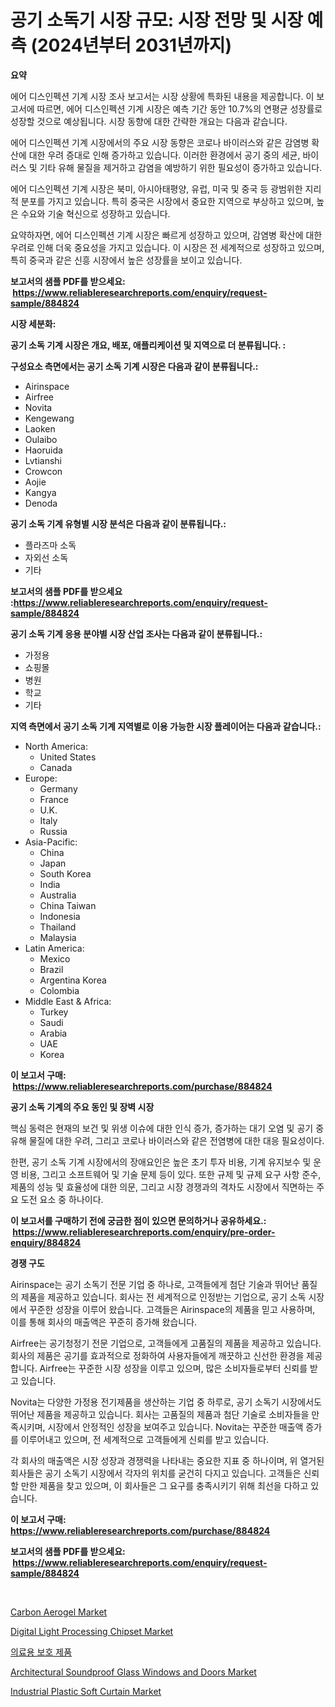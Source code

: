 <p><h1>공기 소독기 시장 규모: 시장 전망 및 시장 예측 (2024년부터 2031년까지)</h1></p><p><strong>요약</strong></p>
<p><p>에어 디스인펙션 기계 시장 조사 보고서는 시장 상황에 특화된 내용을 제공합니다. 이 보고서에 따르면, 에어 디스인펙션 기계 시장은 예측 기간 동안 10.7%의 연평균 성장률로 성장할 것으로 예상됩니다. 시장 동향에 대한 간략한 개요는 다음과 같습니다.</p><p>에어 디스인펙션 기계 시장에서의 주요 시장 동향은 코로나 바이러스와 같은 감염병 확산에 대한 우려 증대로 인해 증가하고 있습니다. 이러한 환경에서 공기 중의 세균, 바이러스 및 기타 유해 물질을 제거하고 감염을 예방하기 위한 필요성이 증가하고 있습니다.</p><p>에어 디스인펙션 기계 시장은 북미, 아시아태평양, 유럽, 미국 및 중국 등 광범위한 지리적 분포를 가지고 있습니다. 특히 중국은 시장에서 중요한 지역으로 부상하고 있으며, 높은 수요와 기술 혁신으로 성장하고 있습니다.</p><p>요약하자면, 에어 디스인펙션 기계 시장은 빠르게 성장하고 있으며, 감염병 확산에 대한 우려로 인해 더욱 중요성을 가지고 있습니다. 이 시장은 전 세계적으로 성장하고 있으며, 특히 중국과 같은 신흥 시장에서 높은 성장률을 보이고 있습니다.</p></p>
<p><strong>보고서의 샘플 PDF를 받으세요: &nbsp;<a href="https://www.reliableresearchreports.com/enquiry/request-sample/884824">https://www.reliableresearchreports.com/enquiry/request-sample/884824</a></strong></p>
<p><strong>시장 세분화:</strong></p>
<p><strong> 공기 소독 기계 시장은 개요, 배포, 애플리케이션 및 지역으로 더 분류됩니다. :</strong></p>
<p><strong>구성요소 측면에서는 공기 소독 기계 시장은 다음과 같이 분류됩니다.:</strong></p>
<p><ul><li>Airinspace</li><li>Airfree</li><li>Novita</li><li>Kengewang</li><li>Laoken</li><li>Oulaibo</li><li>Haoruida</li><li>Lvtianshi</li><li>Crowcon</li><li>Aojie</li><li>Kangya</li><li>Denoda</li></ul></p>
<p><strong> 공기 소독 기계 유형별 시장 분석은 다음과 같이 분류됩니다.:</strong></p>
<p><ul><li>플라즈마 소독</li><li>자외선 소독</li><li>기타</li></ul></p>
<p><strong>보고서의 샘플 PDF를 받으세요 :<a href="https://www.reliableresearchreports.com/enquiry/request-sample/884824">https://www.reliableresearchreports.com/enquiry/request-sample/884824</a></strong></p>
<p><strong> 공기 소독 기계 응용 분야별 시장 산업 조사는 다음과 같이 분류됩니다.:</strong></p>
<p><ul><li>가정용</li><li>쇼핑몰</li><li>병원</li><li>학교</li><li>기타</li></ul></p>
<p><strong>지역 측면에서 공기 소독 기계 지역별로 이용 가능한 시장 플레이어는 다음과 같습니다.:</strong></p>
<p><ul>
    <li>
        North America:
        <ul>
            <li>United States</li>
            <li>Canada</li>
        </ul>
    </li>
    <li>
        Europe:
        <ul>
            <li>Germany</li>
            <li>France</li>
            <li>U.K.</li>
            <li>Italy</li>
            <li>Russia</li>
        </ul>
    </li>
    <li>
        Asia-Pacific:
        <ul>
            <li>China</li>
            <li>Japan</li>
            <li>South Korea</li>
            <li>India</li>
            <li>Australia</li>
            <li>China Taiwan</li>
            <li>Indonesia</li>
            <li>Thailand</li>
            <li>Malaysia</li>
        </ul>
    </li>
    <li>
        Latin America:
        <ul>
            <li>Mexico</li>
            <li>Brazil</li>
            <li>Argentina Korea</li>
            <li>Colombia</li>
        </ul>
    </li>
    <li>
        Middle East & Africa:
        <ul>
            <li>Turkey</li>
            <li>Saudi</li>
            <li>Arabia</li>
            <li>UAE</li>
            <li>Korea</li>
        </ul>
    </li>
    </ul></p>
<p><strong>이 보고서 구매: &nbsp;<a href="https://www.reliableresearchreports.com/purchase/884824">https://www.reliableresearchreports.com/purchase/884824</a></strong></p>
<p><strong>공기 소독 기계의 주요 동인 및 장벽 시장</strong></p>
<p><p>핵심 동력은 현재의 보건 및 위생 이슈에 대한 인식 증가, 증가하는 대기 오염 및 공기 중 유해 물질에 대한 우려, 그리고 코로나 바이러스와 같은 전염병에 대한 대응 필요성이다. </p><p>한편, 공기 소독 기계 시장에서의 장애요인은 높은 초기 투자 비용, 기계 유지보수 및 운영 비용, 그리고 소프트웨어 및 기술 문제 등이 있다. 또한 규제 및 규제 요구 사항 준수, 제품의 성능 및 효율성에 대한 의문, 그리고 시장 경쟁과의 격차도 시장에서 직면하는 주요 도전 요소 중 하나이다.</p></p>
<p><strong>이 보고서를 구매하기 전에 궁금한 점이 있으면 문의하거나 공유하세요.: &nbsp;<a href="https://www.reliableresearchreports.com/enquiry/pre-order-enquiry/884824">https://www.reliableresearchreports.com/enquiry/pre-order-enquiry/884824</a></strong></p>
<p><strong>경쟁 구도</strong></p>
<p><p>Airinspace는 공기 소독기 전문 기업 중 하나로, 고객들에게 첨단 기술과 뛰어난 품질의 제품을 제공하고 있습니다. 회사는 전 세계적으로 인정받는 기업으로, 공기 소독 시장에서 꾸준한 성장을 이루어 왔습니다. 고객들은 Airinspace의 제품을 믿고 사용하며, 이를 통해 회사의 매출액은 꾸준히 증가해 왔습니다.</p><p>Airfree는 공기청정기 전문 기업으로, 고객들에게 고품질의 제품을 제공하고 있습니다. 회사의 제품은 공기를 효과적으로 정화하여 사용자들에게 깨끗하고 신선한 환경을 제공합니다. Airfree는 꾸준한 시장 성장을 이루고 있으며, 많은 소비자들로부터 신뢰를 받고 있습니다.</p><p>Novita는 다양한 가정용 전기제품을 생산하는 기업 중 하루로, 공기 소독기 시장에서도 뛰어난 제품을 제공하고 있습니다. 회사는 고품질의 제품과 첨단 기술로 소비자들을 만족시키며, 시장에서 안정적인 성장을 보여주고 있습니다. Novita는 꾸준한 매출액 증가를 이루어내고 있으며, 전 세계적으로 고객들에게 신뢰를 받고 있습니다.</p><p>각 회사의 매출액은 시장 성장과 경쟁력을 나타내는 중요한 지표 중 하나이며, 위 열거된 회사들은 공기 소독기 시장에서 각자의 위치를 굳건히 다지고 있습니다. 고객들은 신뢰할 만한 제품을 찾고 있으며, 이 회사들은 그 요구를 충족시키기 위해 최선을 다하고 있습니다.</p></p>
<p><strong>이 보고서 구매: &nbsp; <a href="https://www.reliableresearchreports.com/purchase/884824">https://www.reliableresearchreports.com/purchase/884824</a></strong></p>
<p><strong>보고서의 샘플 PDF를 받으세요: &nbsp;<a href="https://www.reliableresearchreports.com/enquiry/request-sample/884824">https://www.reliableresearchreports.com/enquiry/request-sample/884824</a></strong><strong></strong></p>
<p>&nbsp;</p>
<p><p><a href="https://issuu.com/reportprime-2/docs/carbon-aerogel-market-size-2030.pptx">Carbon Aerogel Market</a></p><p><a href="https://scarlet-rocket-c63.notion.site/Digital-Light-Processing-Chipset-Market-Offers-Provide-Insightful-Data-for-the-Time-Period-from-2024-50f907f748aa4f7a826f6dac19480153">Digital Light Processing Chipset Market</a></p><p><a href="https://github.com/vsap75a286l/Market-Research-Report-List-1/blob/main/80509351395.md">의료용 보호 제품</a></p><p><a href="https://github.com/GroverBarry/Market-Research-Report-List-4/blob/main/architectural-soundproof-glass-windows-and-doors-market.md">Architectural Soundproof Glass Windows and Doors Market</a></p><p><a href="https://github.com/lylyparadise/Market-Research-Report-List-2/blob/main/industrial-plastic-soft-curtain-market.md">Industrial Plastic Soft Curtain Market</a></p></p>